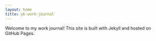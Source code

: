 ```yaml
---
layout: home
title: yk-work-journal
---
```


Welcome to my work journal! This site is built with Jekyll and hosted on GitHub Pages.
